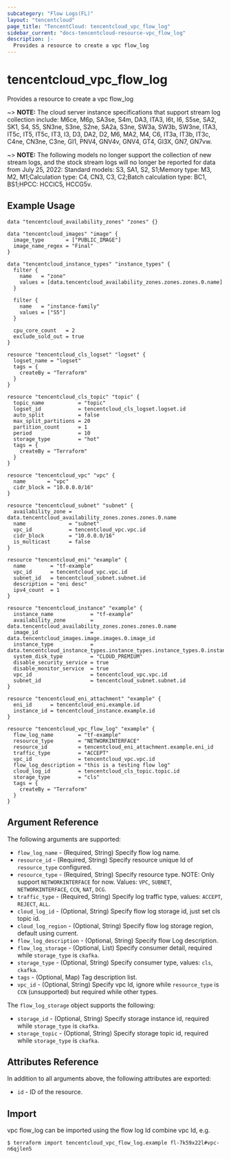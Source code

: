```yaml
---
subcategory: "Flow Logs(FL)"
layout: "tencentcloud"
page_title: "TencentCloud: tencentcloud_vpc_flow_log"
sidebar_current: "docs-tencentcloud-resource-vpc_flow_log"
description: |-
  Provides a resource to create a vpc flow_log
---
```


# tencentcloud_vpc_flow_log

Provides a resource to create a vpc flow_log

~> **NOTE:** The cloud server instance specifications that support stream log collection include: M6ce, M6p, SA3se, S4m, DA3, ITA3, I6t, I6, S5se, SA2, SK1, S4, S5, SN3ne, S3ne, S2ne, SA2a, S3ne, SW3a, SW3b, SW3ne, ITA3, IT5c, IT5, IT5c, IT3, I3, D3, DA2, D2, M6, MA2, M4, C6, IT3a, IT3b, IT3c, C4ne, CN3ne, C3ne, GI1, PNV4, GNV4v, GNV4, GT4, GI3X, GN7, GN7vw.

~> **NOTE:** The following models no longer support the collection of new stream logs, and the stock stream logs will no longer be reported for data from July 25, 2022: Standard models: S3, SA1, S2, S1;Memory type: M3, M2, M1;Calculation type: C4, CN3, C3, C2;Batch calculation type: BC1, BS1;HPCC: HCCIC5, HCCG5v.

## Example Usage

```hcl
data "tencentcloud_availability_zones" "zones" {}

data "tencentcloud_images" "image" {
  image_type       = ["PUBLIC_IMAGE"]
  image_name_regex = "Final"
}

data "tencentcloud_instance_types" "instance_types" {
  filter {
    name   = "zone"
    values = [data.tencentcloud_availability_zones.zones.zones.0.name]
  }

  filter {
    name   = "instance-family"
    values = ["S5"]
  }

  cpu_core_count   = 2
  exclude_sold_out = true
}

resource "tencentcloud_cls_logset" "logset" {
  logset_name = "logset"
  tags = {
    createBy = "Terraform"
  }
}

resource "tencentcloud_cls_topic" "topic" {
  topic_name           = "topic"
  logset_id            = tencentcloud_cls_logset.logset.id
  auto_split           = false
  max_split_partitions = 20
  partition_count      = 1
  period               = 10
  storage_type         = "hot"
  tags = {
    createBy = "Terraform"
  }
}

resource "tencentcloud_vpc" "vpc" {
  name       = "vpc"
  cidr_block = "10.0.0.0/16"
}

resource "tencentcloud_subnet" "subnet" {
  availability_zone = data.tencentcloud_availability_zones.zones.zones.0.name
  name              = "subnet"
  vpc_id            = tencentcloud_vpc.vpc.id
  cidr_block        = "10.0.0.0/16"
  is_multicast      = false
}

resource "tencentcloud_eni" "example" {
  name        = "tf-example"
  vpc_id      = tencentcloud_vpc.vpc.id
  subnet_id   = tencentcloud_subnet.subnet.id
  description = "eni desc"
  ipv4_count  = 1
}

resource "tencentcloud_instance" "example" {
  instance_name            = "tf-example"
  availability_zone        = data.tencentcloud_availability_zones.zones.zones.0.name
  image_id                 = data.tencentcloud_images.image.images.0.image_id
  instance_type            = data.tencentcloud_instance_types.instance_types.instance_types.0.instance_type
  system_disk_type         = "CLOUD_PREMIUM"
  disable_security_service = true
  disable_monitor_service  = true
  vpc_id                   = tencentcloud_vpc.vpc.id
  subnet_id                = tencentcloud_subnet.subnet.id
}

resource "tencentcloud_eni_attachment" "example" {
  eni_id      = tencentcloud_eni.example.id
  instance_id = tencentcloud_instance.example.id
}

resource "tencentcloud_vpc_flow_log" "example" {
  flow_log_name        = "tf-example"
  resource_type        = "NETWORKINTERFACE"
  resource_id          = tencentcloud_eni_attachment.example.eni_id
  traffic_type         = "ACCEPT"
  vpc_id               = tencentcloud_vpc.vpc.id
  flow_log_description = "this is a testing flow log"
  cloud_log_id         = tencentcloud_cls_topic.topic.id
  storage_type         = "cls"
  tags = {
    createBy = "Terraform"
  }
}
```

## Argument Reference

The following arguments are supported:

* `flow_log_name` - (Required, String) Specify flow log name.
* `resource_id` - (Required, String) Specify resource unique Id of `resource_type` configured.
* `resource_type` - (Required, String) Specify resource type. NOTE: Only support `NETWORKINTERFACE` for now. Values: `VPC`, `SUBNET`, `NETWORKINTERFACE`, `CCN`, `NAT`, `DCG`.
* `traffic_type` - (Required, String) Specify log traffic type, values: `ACCEPT`, `REJECT`, `ALL`.
* `cloud_log_id` - (Optional, String) Specify flow log storage id, just set cls topic id.
* `cloud_log_region` - (Optional, String) Specify flow log storage region, default using current.
* `flow_log_description` - (Optional, String) Specify flow Log description.
* `flow_log_storage` - (Optional, List) Specify consumer detail, required while `storage_type` is `ckafka`.
* `storage_type` - (Optional, String) Specify consumer type, values: `cls`, `ckafka`.
* `tags` - (Optional, Map) Tag description list.
* `vpc_id` - (Optional, String) Specify vpc Id, ignore while `resource_type` is `CCN` (unsupported) but required while other types.

The `flow_log_storage` object supports the following:

* `storage_id` - (Optional, String) Specify storage instance id, required while `storage_type` is `ckafka`.
* `storage_topic` - (Optional, String) Specify storage topic id, required while `storage_type` is `ckafka`.

## Attributes Reference

In addition to all arguments above, the following attributes are exported:

* `id` - ID of the resource.



## Import

vpc flow_log can be imported using the flow log Id combine vpc Id, e.g.

```
$ terraform import tencentcloud_vpc_flow_log.example fl-7k59x22l#vpc-n6qjlen5
```

